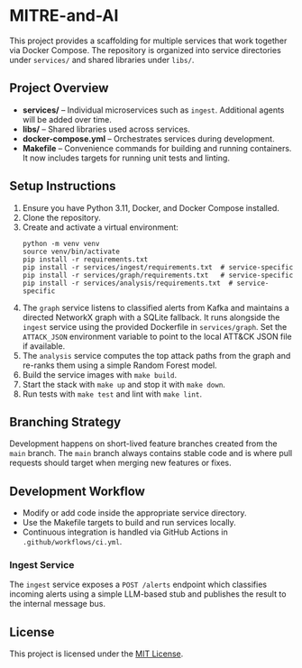 # MITRE-and-AI

This project provides a scaffolding for multiple services that work together via Docker Compose. The repository is organized into service directories under `services/` and shared libraries under `libs/`.

## Project Overview

 - **services/** – Individual microservices such as `ingest`.
   Additional agents will be added over time.
- **libs/** – Shared libraries used across services.
- **docker-compose.yml** – Orchestrates services during development.
- **Makefile** – Convenience commands for building and running containers.
  It now includes targets for running unit tests and linting.

## Setup Instructions

1. Ensure you have Python 3.11, Docker, and Docker Compose installed.
2. Clone the repository.
3. Create and activate a virtual environment:
   ```
   python -m venv venv
   source venv/bin/activate
   pip install -r requirements.txt
   pip install -r services/ingest/requirements.txt  # service-specific
   pip install -r services/graph/requirements.txt   # service-specific
   pip install -r services/analysis/requirements.txt  # service-specific
   ```
4. The `graph` service listens to classified alerts from Kafka and maintains
   a directed NetworkX graph with a SQLite fallback. It runs alongside the
   `ingest` service using the provided Dockerfile in `services/graph`. Set the
   `ATTACK_JSON` environment variable to point to the local ATT&CK JSON file if
   available.
5. The `analysis` service computes the top attack paths from the graph and
   re-ranks them using a simple Random Forest model.
6. Build the service images with `make build`.
7. Start the stack with `make up` and stop it with `make down`.
8. Run tests with `make test` and lint with `make lint`.

## Branching Strategy

Development happens on short-lived feature branches created from the
`main` branch. The `main` branch always contains stable code and is
where pull requests should target when merging new features or fixes.

## Development Workflow

- Modify or add code inside the appropriate service directory.
- Use the Makefile targets to build and run services locally.
- Continuous integration is handled via GitHub Actions in `.github/workflows/ci.yml`.

### Ingest Service

The `ingest` service exposes a `POST /alerts` endpoint which classifies
incoming alerts using a simple LLM-based stub and publishes the result to the
internal message bus.


## License

This project is licensed under the [MIT License](LICENSE).

